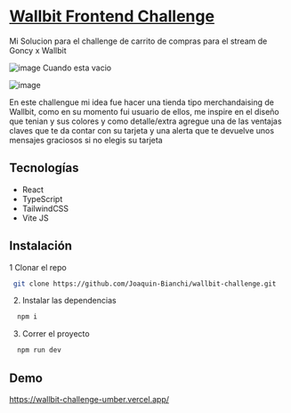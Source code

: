 # [Wallbit Frontend Challenge](https://github.com/goncy/wallbit-challenge)


Mi Solucion para el challenge de carrito de compras para el stream de Goncy x Wallbit

![image](https://github.com/user-attachments/assets/0e4d1a91-74a6-4f21-b745-7165960100bd)
                            Cuando esta vacio

![image](https://github.com/user-attachments/assets/519bc431-340e-4cde-88c3-deef31243344)

En este challengue mi idea fue hacer una tienda tipo merchandaising de Wallbit, como en su momento fui usuario de ellos, me inspire en el diseño que tenian y sus colores
y como detalle/extra agregue una de las ventajas claves que te da contar con su tarjeta y una alerta que te devuelve unos mensajes graciosos si no elegis su tarjeta 

## Tecnologías

- React
- TypeScript
- TailwindCSS
- Vite JS

## Instalación

1 Clonar el repo

```bash
 git clone https://github.com/Joaquin-Bianchi/wallbit-challenge.git
```

2. Instalar las dependencias

```bash
  npm i
```

3. Correr el proyecto

```bash
  npm run dev
```

## Demo

https://wallbit-challenge-umber.vercel.app/
